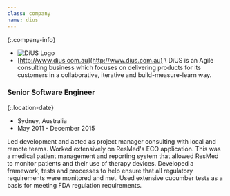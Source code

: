 ```yaml
---
class: company
name: dius
---
```

{:.company-info}
- ![DiUS Logo](images/dius.png)
- [http://www.dius.com.au](http://www.dius.com.au) \\
DiUS is an Agile consulting business which focuses on delivering products for its customers in a collaborative, iterative and build-measure-learn way.

### Senior Software Engineer

{:.location-date}
- Sydney, Australia
- May 2011 - December 2015

Led development and acted as project manager consulting with local and remote teams. Worked extensively on ResMed's ECO application. This was a medical patient management and reporting system that allowed ResMed to monitor patients and their use of therapy devices. Developed a framework, tests and processes to help ensure that all regulatory requirements were monitored and met. Used extensive cucumber tests as a basis for meeting FDA regulation requirements.
